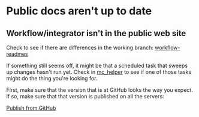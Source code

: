 # Public docs aren't up to date

## Workflow/integrator isn't in the public web site

Check to see if there are differences in the working branch: [workflow-readmes](https://github.com/transposit/www/compare/workflow-readmes) 

If something still seems off, it might be that a scheduled task that sweeps up changes hasn't run yet. Check in [mc_helper](https://console.demo.transposit.com/dev/t/transposit/mc_helper/deploy/scheduled) to see if one of those tasks might do the thing you're looking for.

First, make sure that the version that is at GitHub looks the way you expect. If so, make sure that that version is published on all the servers:

[Publish from GitHub](https://console.staging.transposit.com/mc/t/transposit-workflows/actions/publish_to_github)
